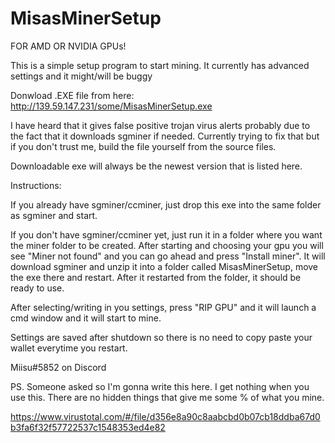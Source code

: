 # MisasMinerSetup
FOR AMD OR NVIDIA GPUs!

This is a simple setup program to start mining.
It currently has advanced settings and it might/will be buggy

Donwload .EXE file from here: http://139.59.147.231/some/MisasMinerSetup.exe

I have heard that it gives false positive trojan virus alerts probably due to the fact that it downloads sgminer if needed.
Currently trying to fix that but if you don't trust me, build the file yourself from the source files.

Downloadable exe will always be the newest version that is listed here.

Instructions:

If you already have sgminer/ccminer, just drop this exe into the same folder as sgminer and start.


If you don't have sgminer/ccminer yet, just run it in a folder where you want the miner folder to be created.
After starting and choosing your gpu you will see "Miner not found" and you can go ahead and press "Install miner".
It will download sgminer and unzip it into a folder called MisasMinerSetup, move the exe there and restart.
After it restarted from the folder, it should be ready to use.

After selecting/writing in you settings, press "RIP GPU" and it will launch a cmd window and it will start to mine.

Settings are saved after shutdown so there is no need to copy paste your wallet everytime you restart.

Miisu#5852 on Discord

PS. Someone asked so I'm gonna write this here. I get nothing when you use this. There are no hidden things that give me some % of what you mine. 

https://www.virustotal.com/#/file/d356e8a90c8aabcbd0b07cb18ddba67d0b3fa6f32f57722537c1548353ed4e82
